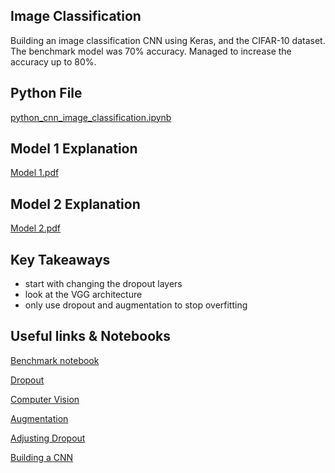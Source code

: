 ## Image Classification
Building an image classification CNN using Keras, and the CIFAR-10 dataset. The benchmark model was 70% accuracy. Managed to increase the accuracy up to 80%.

## Python File
[python_cnn_image_classification.ipynb](https://github.com/Stephen-Gordon/python_cnn_image_classification/blob/main/image_classification.ipynb)

## Model 1 Explanation
[Model 1.pdf](https://github.com/Stephen-Gordon/python_cnn_image_classification/blob/main/Model%201.pdf)

## Model 2 Explanation
[Model 2.pdf](https://github.com/Stephen-Gordon/python_cnn_image_classification/blob/main/Model%202.pdf)

## Key Takeaways
- start with changing the dropout layers
- look at the VGG architecture
- only use dropout and augmentation to stop overfitting 

## Useful links & Notebooks

[Benchmark notebook](https://www.kaggle.com/code/anandhuh/image-classification-using-cnn-for-beginners/notebook)

[Dropout](https://medium.com/@lipeng2/dropout-is-so-important-e517bbe3ffcc)

[Computer Vision](https://github.com/fchollet/deep-learning-with-python-notebooks/blob/master/chapter08_intro-to-dl-for-computer-vision.ipynb)

[Augmentation](https://github.com/chhayac/Machine-Learning-Notebooks/blob/master/Recognizing-CIFAR-10-images-Improved-Model-Data-Augmentation.ipynb)

[Adjusting Dropout](https://stackoverflow.com/questions/47892505/dropout-rate-guidance-for-hidden-layers-in-a-convolution-neural-network)

[Building a CNN](https://machinelearningmastery.com/how-to-develop-a-cnn-from-scratch-for-cifar-10-photo-classification/)
